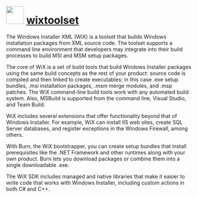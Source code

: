 ﻿# <img src="https://cdn.rawgit.com/chocolatey/chocolatey-coreteampackages/bfbac575d697b67c7930af094980146278045677/icons/wixtoolset.png" width="48" height="48"/> [wixtoolset](https://chocolatey.org/packages/wixtoolset)


The Windows Installer XML (WiX) is a toolset that builds Windows installation packages from XML source code. The toolset supports a command line environment that developers may integrate into their build processes to build MSI and MSM setup packages.

The core of WiX is a set of build tools that build Windows Installer packages using the same build concepts as the rest of your product: source code is compiled and then linked to create executables; in this case .exe setup bundles, .msi installation packages, .msm merge modules, and .msp patches. The WiX command-line build tools work with any automated build system. Also, MSBuild is supported from the command line, Visual Studio, and Team Build.

WiX includes several extensions that offer functionality beyond that of Windows Installer. For example, WiX can install IIS web sites, create SQL Server databases, and register exceptions in the Windows Firewall, among others.

With Burn, the WiX bootstrapper, you can create setup bundles that install prerequisites like the .NET Framework and other runtimes along with your own product. Burn lets you download packages or combine them into a single downloadable .exe.

The WiX SDK includes managed and native libraries that make it easier to write code that works with Windows Installer, including custom actions in both C# and C++.

